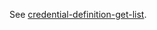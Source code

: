 See [credential-definition-get-list](/docs/admin-credential-definitions/0.1/README.md#credential-definition-get-list).